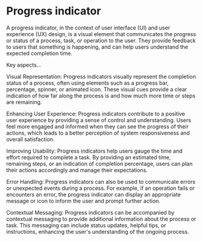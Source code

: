 # Progress indicator

A progress indicator, in the context of user interface (UI) and user experience (UX) design, is a visual element that communicates the progress or status of a process, task, or operation to the user. They provide feedback to users that something is happening, and can help users understand the expected completion time.

Key aspects…

Visual Representation: Progress indicators visually represent the completion status of a process, often using elements such as a progress bar, percentage, spinner, or animated icon. These visual cues provide a clear indication of how far along the process is and how much more time or steps are remaining.

Enhancing User Experience: Progress indicators contribute to a positive user experience by providing a sense of control and understanding. Users feel more engaged and informed when they can see the progress of their actions, which leads to a better perception of system responsiveness and overall satisfaction.

Improving Usability: Progress indicators help users gauge the time and effort required to complete a task. By providing an estimated time, remaining steps, or an indication of completion percentage, users can plan their actions accordingly and manage their expectations.

Error Handling: Progress indicators can also be used to communicate errors or unexpected events during a process. For example, if an operation fails or encounters an error, the progress indicator can display an appropriate message or icon to inform the user and prompt further action.

Contextual Messaging: Progress indicators can be accompanied by contextual messaging to provide additional information about the process or task. This messaging can include status updates, helpful tips, or instructions, enhancing the user's understanding of the ongoing process.
